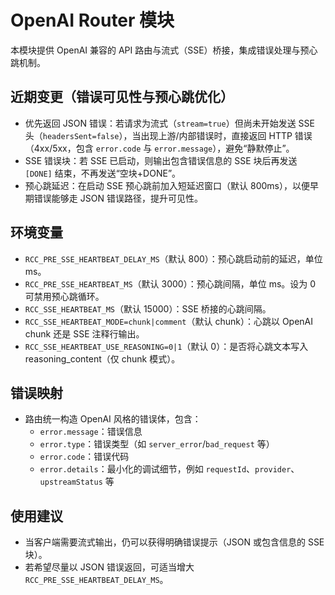 # OpenAI Router 模块

本模块提供 OpenAI 兼容的 API 路由与流式（SSE）桥接，集成错误处理与预心跳机制。

## 近期变更（错误可见性与预心跳优化）

- 优先返回 JSON 错误：若请求为流式（`stream=true`）但尚未开始发送 SSE 头（`headersSent=false`），当出现上游/内部错误时，直接返回 HTTP 错误（4xx/5xx，包含 `error.code` 与 `error.message`），避免“静默停止”。
- SSE 错误块：若 SSE 已启动，则输出包含错误信息的 SSE 块后再发送 `[DONE]` 结束，不再发送“空块+DONE”。
- 预心跳延迟：在启动 SSE 预心跳前加入短延迟窗口（默认 800ms），以便早期错误能够走 JSON 错误路径，提升可见性。

## 环境变量

- `RCC_PRE_SSE_HEARTBEAT_DELAY_MS`（默认 800）：预心跳启动前的延迟，单位 ms。
- `RCC_PRE_SSE_HEARTBEAT_MS`（默认 3000）：预心跳间隔，单位 ms。设为 0 可禁用预心跳循环。
- `RCC_SSE_HEARTBEAT_MS`（默认 15000）：SSE 桥接的心跳间隔。
- `RCC_SSE_HEARTBEAT_MODE=chunk|comment`（默认 chunk）：心跳以 OpenAI chunk 还是 SSE 注释行输出。
- `RCC_SSE_HEARTBEAT_USE_REASONING=0|1`（默认 0）：是否将心跳文本写入 reasoning_content（仅 chunk 模式）。

## 错误映射

- 路由统一构造 OpenAI 风格的错误体，包含：
  - `error.message`：错误信息
  - `error.type`：错误类型（如 `server_error`/`bad_request` 等）
  - `error.code`：错误代码
  - `error.details`：最小化的调试细节，例如 `requestId`、`provider`、`upstreamStatus` 等

## 使用建议

- 当客户端需要流式输出，仍可以获得明确错误提示（JSON 或包含信息的 SSE 块）。
- 若希望尽量以 JSON 错误返回，可适当增大 `RCC_PRE_SSE_HEARTBEAT_DELAY_MS`。
